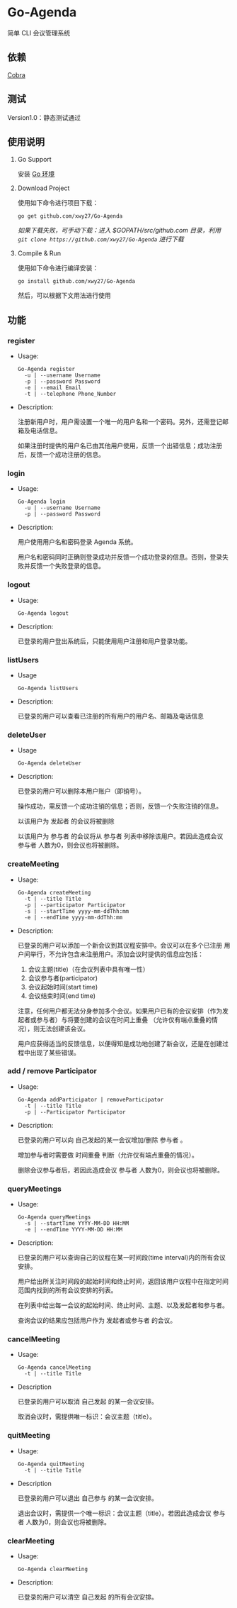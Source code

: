 # Go-Agenda

简单 CLI 会议管理系统

## 依赖

[Cobra](https://github.com/spf13/cobra#overview)

## 测试

Version1.0：静态测试通过

## 使用说明

1. Go Support

    安装 [Go 环境](https://golang.org/dl/)
1. Download Project

    使用如下命令进行项目下载：
    ```shell
    go get github.com/xwy27/Go-Agenda
    ```
    *如果下载失败，可手动下载：进入 $GOPATH/src/github.com 目录，利用 `git clone https://github.com/xwy27/Go-Agenda` 进行下载*
1. Compile & Run

    使用如下命令进行编译安装：
    ```shell
    go install github.com/xwy27/Go-Agenda
    ```
    然后，可以根据下文用法进行使用

## 功能

### register

- Usage:

      Go-Agenda register
        -u | --username Username
        -p | --password Password
        -e | --email Email
        -t | --telephone Phone_Number

- Description:

  注册新用户时，用户需设置一个唯一的用户名和一个密码。另外，还需登记邮箱及电话信息。

  如果注册时提供的用户名已由其他用户使用，反馈一个出错信息；成功注册后，反馈一个成功注册的信息。

### login

- Usage:

      Go-Agenda login
        -u | --username Username
        -p | --password Password

- Description:

  用户使用用户名和密码登录 Agenda 系统。

  用户名和密码同时正确则登录成功并反馈一个成功登录的信息。否则，登录失败并反馈一个失败登录的信息。

### logout

- Usage:

      Go-Agenda logout

- Description:

    已登录的用户登出系统后，只能使用用户注册和用户登录功能。

### listUsers

- Usage

      Go-Agenda listUsers

- Description:

    已登录的用户可以查看已注册的所有用户的用户名、邮箱及电话信息

### deleteUser

- Usage

      Go-Agenda deleteUser

- Description:

  已登录的用户可以删除本用户账户（即销号）。

  操作成功，需反馈一个成功注销的信息；否则，反馈一个失败注销的信息。

  以该用户为 发起者 的会议将被删除

  以该用户为 参与者 的会议将从 参与者 列表中移除该用户。若因此造成会议 参与者 人数为0，则会议也将被删除。

### createMeeting

- Usage:

      Go-Agenda createMeeting
        -t | --title Title
        -p | --participator Participator
        -s | --startTime yyyy-mm-ddThh:mm
        -e | --endTime yyyy-mm-ddThh:mm

- Description:

  已登录的用户可以添加一个新会议到其议程安排中。会议可以在多个已注册 用户间举行，不允许包含未注册用户。添加会议时提供的信息应包括：

  1. 会议主题(title)（在会议列表中具有唯一性）
  2. 会议参与者(participator)
  3. 会议起始时间(start time)
  4. 会议结束时间(end time)

  注意，任何用户都无法分身参加多个会议。如果用户已有的会议安排（作为发起者或参与者）与将要创建的会议在时间上重叠 （允许仅有端点重叠的情况），则无法创建该会议。

  用户应获得适当的反馈信息，以便得知是成功地创建了新会议，还是在创建过程中出现了某些错误。

### add / remove Participator

- Usage:

      Go-Agenda addParticipator | removeParticipator
        -t | --title Title
        -p | --Participator Participator

- Description:

  已登录的用户可以向 自己发起的某一会议增加/删除 参与者 。
  
  增加参与者时需要做 时间重叠 判断（允许仅有端点重叠的情况）。
  
  删除会议参与者后，若因此造成会议 参与者 人数为0，则会议也将被删除。

### queryMeetings

- Usage:

      Go-Agenda queryMeetings
        -s | --startTime YYYY-MM-DD HH:MM
        -e | --endTime YYYY-MM-DD HH:MM

- Description:

  已登录的用户可以查询自己的议程在某一时间段(time interval)内的所有会议安排。
  
  用户给出所关注时间段的起始时间和终止时间，返回该用户议程中在指定时间范围内找到的所有会议安排的列表。
  
  在列表中给出每一会议的起始时间、终止时间、主题、以及发起者和参与者。
  
  查询会议的结果应包括用户作为 发起者或参与者 的会议。

### cancelMeeting

- Usage:

      Go-Agenda cancelMeeting
        -t | --title Title

- Description

  已登录的用户可以取消 自己发起 的某一会议安排。
  
  取消会议时，需提供唯一标识：会议主题（title）。

### quitMeeting

- Usage:

      Go-Agenda quitMeeting
        -t | --title Title

- Description

  已登录的用户可以退出 自己参与 的某一会议安排。
  
  退出会议时，需提供一个唯一标识：会议主题（title）。若因此造成会议 参与者 人数为0，则会议也将被删除。

### clearMeeting

- Usage:

      Go-Agenda clearMeeting

- Description:
  
  已登录的用户可以清空 自己发起 的所有会议安排。